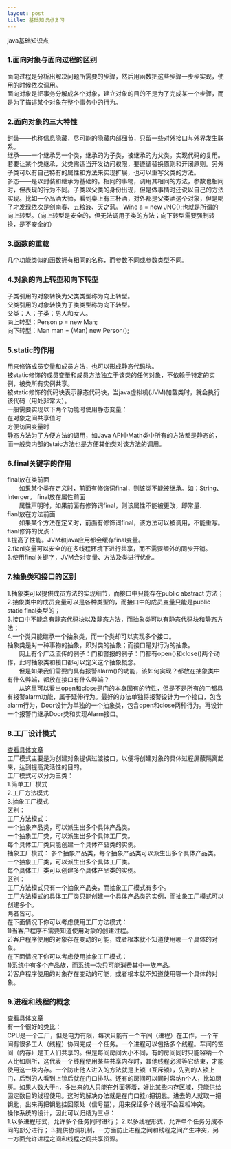 ```yaml
---
layout: post
title: 基础知识点复习
---
```


java基础知识点

### 1.面向对象与面向过程的区别

面向过程是分析出解决问题所需要的步骤，然后用函数把这些步骤一步步实现，使用的时候依次调用。<br/> 
面向对象是把事务分解成各个对象，建立对象的目的不是为了完成某一个步骤，而是为了描述某个对象在整个事务中的行为。

### 2.面向对象的三大特性

封装——也称信息隐藏，尽可能的隐藏内部细节，只留一些对外接口与外界发生联系。<br/> 
继承——一个继承另一个类，继承的为子类，被继承的为父类。实现代码的复用。若要让某个类继承，父类需适当开发访问权限，要遵循替换原则和开闭原则。另外子类可以有自己特有的属性和方法来实现扩展，也可以重写父类的方法。<br/> 
多态——是以封装和继承为基础的。相同的事物，调用其相同的方法，参数也相同时，但表现的行为不同。子类以父类的身份出现，但是做事情时还说以自己的方法实现。比如一个品酒大师，看到桌上有三杯酒，对外都是父类酒这个对象，但是喝了才发现依次是剑南春、五粮液、天之蓝。
Wine a = new JNC();也就是所谓的向上转型。（向上转型是安全的，但无法调用子类的方法；向下转型需要强制转换，是不安全的）

### 3.函数的重载

几个功能类似的函数拥有相同的名称，而参数不同或参数类型不同。

### 4.对象的向上转型和向下转型

子类引用的对象转换为父类类型称为向上转型。<br/>
父类引用的对象转换为子类类型称为向下转型。<br/>
父类：人；子类：男人和女人。<br>
向上转型：Person p = new Man;<br>
向下转型：Man man = (Man) new Person();<br>

### 5.static的作用

用来修饰成员变量和成员方法，也可以形成静态代码块。<br/>
被static修饰的成员变量和成员方法独立于该类的任何对象，不依赖于特定的实例，被类所有实例共享。<br/>
被static修饰的代码块表示静态代码块，当java虚拟机(JVM)加载类时，就会执行该代码（用处非常大）。<br/>
一般需要实现以下两个功能时使用静态变量：<br/>
在对象之间共享值时<br/>
方便访问变量时<br/>
静态方法为了方便方法的调用，如Java API中Math类中所有的方法都是静态的，而一般类内部的staic方法也是方便其他类对该方法的调用。

### 6.final关键字的作用

final放在类前面<br/>
&#160; &#160; &#160; &#160;如果某个类在定义时，前面有修饰词final，则该类不能被继承。如：String、Interger。
final放在属性前面<br/>
&#160; &#160; &#160; &#160;属性声明时，如果前面有修饰词final，则该属性不能被更改，即常量.<br/>
fianl放在方法前面<br/>
&#160; &#160; &#160; &#160;如果某个方法在定义时，前面有修饰词final，该方法可以被调用，不能重写。<br/>
fianl修饰的优点：<br/>
1.提高了性能。JVM和java应用都会缓存final变量。<br/>
2.fianl变量可以安全的在多线程环境下进行共享，而不需要额外的同步开销。<br/>
3.使用final关键字，JVM会对变量、方法及类进行优化。<br/>

### 7.抽象类和接口的区别

1.抽象类可以提供成员方法的实现细节，而接口中只能存在public abstract 方法；<br>
2.抽象类中的成员变量可以是各种类型的，而接口中的成员变量只能是public static final类型的；<br/>
3.接口中不能含有静态代码块以及静态方法，而抽象类可以有静态代码块和静态方法；<br/>
4.一个类只能继承一个抽象类，而一个类却可以实现多个接口。<br/>
抽象类是对一种事物的抽象，即对类的抽象；而接口是对行为的抽象。<br/>
&#160; &#160; &#160; &#160;网上有个广泛流传的例子：门和警报的例子：门都有open()和close()两个动作，此时抽象类和接口都可以定义这个抽象概念。<br/>
&#160; &#160; &#160; &#160;但是如果我们需要门具有报警alarm()的功能，该如何实现？都放在抽象类中有什么弊端，都放在接口有什么弊端？<br/>
&#160; &#160; &#160; &#160;从这里可以看出open和close是门的本身固有的特性，但是不是所有的门都具有报警alarm功能，属于延伸行为。最好的办法单独将报警设计为一个接口，包含alarm行为，Door设计为单独的一个抽象类，包含open和close两种行为。再设计一个报警门继承Door类和实现Alarm接口。

### 8.工厂设计模式

[查看具体文章](http://blog.csdn.net/hguisu/article/details/7505909)<br/>
工厂模式主要是为创建对象提供过渡接口，以便将创建对象的具体过程屏蔽隔离起来，达到提高灵活性的目的。<br/>
工厂模式可以分为三类：<br/>
1.简单工厂模式<br/>
2.工厂方法模式<br/>
3.抽象工厂模式<br/>
区别：<br/>
工厂方法模式：<br/>
一个抽象产品类，可以派生出多个具体产品类。<br/>
一个抽象工厂类，可以派生出多个具体工厂类。<br/>
每个具体工厂类只能创建一个具体产品类的实例。<br/>
抽象工厂模式：
多个抽象产品类，每个抽象产品类可以派生出多个具体产品类。<br/>
一个抽象工厂类，可以派生出多个具体工厂类。<br/>
每个具体工厂类可以创建多个具体产品类的实例。<br/> 
区别：<br/>
工厂方法模式只有一个抽象产品类，而抽象工厂模式有多个。<br/>
工厂方法模式的具体工厂类只能创建一个具体产品类的实例，而抽象工厂模式可以创建多个。<br/>
两者皆可。<br/>
在下面情况下你可以考虑使用工厂方法模式：<br/>
1)当客户程序不需要知道使用对象的创建过程。<br/>
2)客户程序使用的对象存在变动的可能，或者根本就不知道使用哪一个具体的对象。<br/>
在下面情况下你可以考虑使用抽象工厂模式：<br/>
1)系统中有多个产品族，而系统一次只可能消费其中一族产品。<br/>
2)客户程序使用的对象存在变动的可能，或者根本就不知道使用哪一个具体的对象。<br/>

### 9.进程和线程的概念

[查看具体文章](http://www.ruanyifeng.com/blog/2013/04/processes_and_threads.html)<br/>
有一个很好的类比：<br/>
CPU是一个工厂，但是电力有限，每次只能有一个车间（进程）在工作，一个车间有很多工人（线程）协同完成一个任务。一个进程可以包括多个线程。车间的空间（内存）是工人们共享的。但是每间房间大小不同，有的房间同时只能容纳一个人比如厕所，这代表一个线程使用某些共享内存时，其他线程必须等它结束，才能使用这一块内存。一个防止他人进入的方法就是上锁（互斥锁），先到的人锁上门，后到的人看到上锁后就在门口排队。还有的房间可以同时容纳n个人，比如厨房。如果人数大于n，多出来的人只能在外面等着，好比某些内存区域，只能供给固定数目的线程使用。这时的解决办法就是在门口挂n把钥匙。进去的人就取一把钥匙，出来再把钥匙挂回原处（信号量），用来保证多个线程不会互相冲突。<br/>
操作系统的设计，因此可以归结为三点：<br/>
1.以多进程形式，允许多个任务同时进行；
2.以多线程形式，允许单个任务分成不同的部分进行；
3.提供协调机制，一方面防止进程之间和线程之间产生冲突，另一方面允许进程之间和线程之间共享资源。